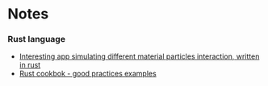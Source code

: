 # Notes



### Rust language

* [Interesting app simulating different material particles interaction, written in rust](<https://sandspiel.club/>)
* [Rust cookbok - good practices examples](<https://rust-lang-nursery.github.io/rust-cookbook/>)

